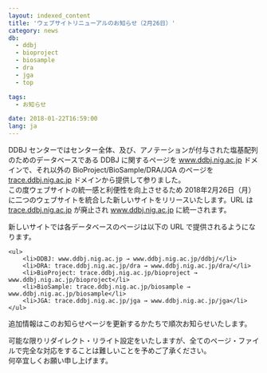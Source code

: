 ```yaml
---
layout: indexed_content
title: 'ウェブサイトリニューアルのお知らせ（2月26日）'
category: news
db:
  - ddbj
  - bioproject
  - biosample
  - dra
  - jga
  - top

tags:
  - お知らせ

date: 2018-01-22T16:59:00
lang: ja
---
```


<p>DDBJ センターではセンター全体、及び、アノテーションが付与された塩基配列のためのデータベースである DDBJ に関するページを <a href="//www.ddbj.nig.ac.jp/index-j.html">www.ddbj.nig.ac.jp</a> ドメインで、それ以外の BioProject/BioSample/DRA/JGA のページを <a href="//trace.ddbj.nig.ac.jp/index.html">trace.ddbj.nig.ac.jp</a> ドメインから提供して参りました。<br>この度ウェブサイトの統一感と利便性を向上させるため 2018年2月26日（月） に二つのウェブサイトを統合した新しいサイトをリリースいたします。URL は <a href="//trace.ddbj.nig.ac.jp/index.html">trace.ddbj.nig.ac.jp</a> が廃止され <a href="//www.ddbj.nig.ac.jp/index-j.html">www.ddbj.nig.ac.jp</a> に統一されます。</p>

<p>新しいサイトでは各データベースのページは以下の URL で提供されるようになります。</p>
<div class="sub_index">

    <ul>
        <li>DDBJ: www.ddbj.nig.ac.jp → www.ddbj.nig.ac.jp/ddbj/</li>
        <li>DRA: trace.ddbj.nig.ac.jp/dra → www.ddbj.nig.ac.jp/dra/</li>
        <li>BioProject: trace.ddbj.nig.ac.jp/bioproject → www.ddbj.nig.ac.jp/bioproject</li>
        <li>BioSample: trace.ddbj.nig.ac.jp/biosample → www.ddbj.nig.ac.jp/biosample</li>
        <li>JGA: trace.ddbj.nig.ac.jp/jga → www.ddbj.nig.ac.jp/jga</li>
    </ul>
</div>

<p>追加情報はこのお知らせページを更新するかたちで順次お知らせいたします。</p>

<p>可能な限りリダイレクト・リライト設定をいたしますが、全てのページ・ファイルで完全な対応をすることは難しいことを予めご了承ください。<br>何卒宜しくお願い申し上げます。</p>
